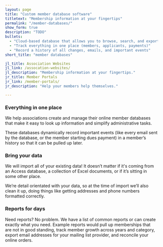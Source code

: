 ```yaml
---
layout: page
title: "Custom member database software"
titletext: "Membership information at your fingertips"
permalink: "/member-databases/"
show_form: true
description: "TODO"
bullets:
  - "Cloud-based database that allows you to browse, search, and export"
  - "Track everything in one place (members, applicants, payments)"
  - "Record a history of all changes, emails, and important events"
short_title: "member databases"

jl_title: Association Websites
jl_link: /assocation-websites/
jl_description: "Membership information at your fingertips."
jr_title: Member Portals
jr_link: /member-portals/
jr_description: "Help your members help themselves."

---
```



### Everything in one place

We help associations create and manage their online member databases that make it easy to look up information and simplify administrative tasks.

These databases dynamically record important events (like every email sent by the database, or the member starting dues payment) in a member’s history so that it can be pulled up later.

### Bring your data

We will import all of your existing data! It doesn’t matter if it's coming from an Access database, a collection of Excel documents, or if it’s sitting in some other place.

We’re detail orientated with your data, so at the time of import we’ll also clean it up, doing things like getting addresses and phone numbers formatted correctly.

### Reports for days

Need reports? No problem. We have a list of common reports or can create exactly what you need. Example reports would pull up memberships that are not in good standing, track member growth across years and category, export email addresses for your mailing list provider, and reconcile your online orders.


